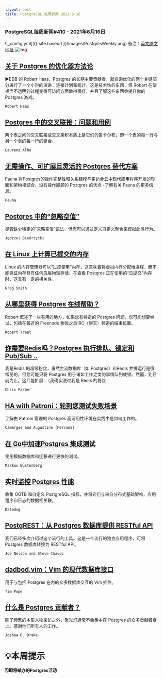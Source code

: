 ```yaml
---
layout: post
title: PostgreSQL 每周新闻 2021-6-16
---
```

### PostgreSQL每周新闻#410 - 2021年6月16日
![_config.yml]({{ site.baseurl }}/images/PostgresWeekly.png)
备注：[英文原文地址](https://postgresweekly.com/issues/410)
![img](https://res.cloudinary.com/cpress/image/upload/w_1280,e_sharpen:60/zeaaliqt2rrnamgrjdfi.jpg)
## [关于 Postgres 的优化器方法论](https://postgresweekly.com/link/109661/web)
▶EDB 的 Robert Haas，Postgres 的长期主要贡献者，就查询优化的两个关键部分进行了一个小时的演讲：连接计划和统计。这是技术性的东西，但 Robert 在使相当不透明的过程变得可访问方面做得很好，并且了解这些东西会提升你的 Postgres 游戏。


`Robert Haas `
## [Postgres 中的交叉联接：问题和用例](https://postgresweekly.com/link/109662/web)
两个表之间的交叉联接或交叉乘积本质上是它们的笛卡尔积，即一个表的每一行与另一个表的每一行的组合。


`Laurenz Albe `
## [无需操作、可扩展且灵活的 Postgres 替代方案](https://postgresweekly.com/link/109663/web)
Fauna 将Postgres的操作完整性和关系建模与更适合云中现代应用程序开发的界面和架构相结合。没有操作瓶颈的 Postgres 的优点 -了解有关 Fauna 的更多信息。


`Fauna `
## [Postgres 中的“忽略空值”](https://postgresweekly.com/link/109664/web)
尽管缺少特定的“忽略空值”语法，但您可以通过定义自定义聚合来模拟此类行为。


`Jędrzej Biedrzycki `
## [在 Linux 上计算已提交的内存](https://postgresweekly.com/link/109665/web)
Linux 的内存管理器可以“过度使用”内存，这意味着将虚拟内存分配给进程，而不能保证内存具有任何底层物理存储。在查看 Postgres 正在使用的“已提交”内存时，这具有一定的相关性。


`Greg Smith `
## [从哪里获得 Postgres 在线帮助？](https://postgresweekly.com/link/109666/web)
Robert 概述了一些有用的地方，如果您有特定的 Postgres 问题，您可能想要尝试，包括在最近的 Freenode 惨败之后IRC（聊天）频道的结束位置。


`Robert Treat `
## [你需要Redis吗？Postgres 执行排队、锁定和 Pub/Sub ..](https://postgresweekly.com/link/109668/web)
我是Redis 的超级粉丝，虽然主流数据库（如 Postgres）和Redis 并排运行是很常见的，但您可能只将 Postgres 用于诸如工作之类的事情队列或锁。然而，到目前为止，这只能扩展..（我确实说过我是 Redis 的粉丝！


`Chris Farber `
## [HA with Patroni：轮到您测试失败场景](https://postgresweekly.com/link/109670/web)
了解由 Patroni 管理的 Postgres 高可用性环境在实践中是如何工作的。


`Camargos and Augustine (Percona) `
## [在 Go中加速Postgres 集成测试](https://postgresweekly.com/link/109671/web)
使用模板数据库和迁移进行更快的测试。


`Markus Wüstenberg `
## [实时监控 Postgres 性能](https://postgresweekly.com/link/109672/web)
收集 OOTB 和自定义 PostgreSQL 指标，并将它们与来自分布式基础架构、应用程序和日志的数据相关联。


`Datadog `
## [PostgREST：从 Postgres 数据库提供 RESTful API](https://postgresweekly.com/link/109673/web)
我们已经多次介绍过这个流行的工具。这是一个流行的独立应用程序，可将 Postgres 数据库转换为 RESTful API。


`Joe Nelson and Steve Chavez `
## [dadbod.vim：Vim 的现代数据库接口](https://postgresweekly.com/link/109675/web)
用于与包括 Postgres 在内的众多数据库交互的 Vim 插件。


`Tim Pope `
## [什么是 Postgres 贡献者？](https://postgresweekly.com/link/109676/web)
除了频繁的本周人物采访之外，聚光灯通常不会集中在 Postgres 的众多贡献者身上。感谢他们所有人的工作。


`Joshua D. Drake `
# 💡本周提示


**🗓即将举办的Postgres活动**
